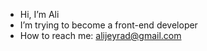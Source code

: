 - Hi, I’m Ali
- I’m trying to become a front-end developer
- How to reach me: alijeyrad@gmail.com

<!---
Alijeyrad/Alijeyrad is a ✨ special ✨ repository because its `README.md` (this file) appears on your GitHub profile.
You can click the Preview link to take a look at your changes.
--->
